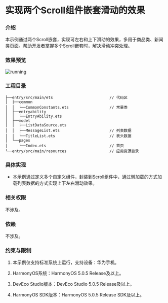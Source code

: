 # 实现两个Scroll组件嵌套滑动的效果

### 介绍

本示例通过两个Scroll嵌套，实现可左右和上下滑动的效果，多用于商品类、新闻类页面。帮助开发者掌握多个Scroll嵌套时，解决滑动冲突处理。

### 效果预览
![running](screenshots/device/list.gif)


### 工程目录
```
├──entry/src/main/ets                         // 代码区
│  ├──common
│  │  └──CommonConstants.ets                  // 常量类 
│  ├──entryability
│  │  └──EntryAbility.ets 
│  ├──model
│  │  ├──ListDataSource.ets                  
│  │  ├──MessageList.ets                      // 列表数据
│  │  └──TitleList.ets                        // 表头数据
│  └──pages
│     └──Index.ets                            // 首页
└──entry/src/main/resources                   // 应用资源目录
```
### 具体实现
+ 本示例通过定义多个自定义组件，封装到Scroll组件中，通过懒加载的方式加载列表数据的方式实现上下左右滑动效果。

### 相关权限

不涉及。

### 依赖

不涉及。

### 约束与限制

1. 本示例仅支持标准系统上运行，支持设备：华为手机。

2. HarmonyOS系统：HarmonyOS 5.0.5 Release及以上。

3. DevEco Studio版本：DevEco Studio 5.0.5 Release及以上。

4. HarmonyOS SDK版本：HarmonyOS 5.0.5 Release SDK及以上。